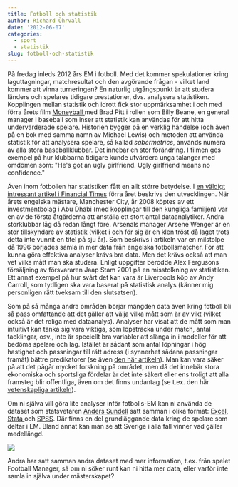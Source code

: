 ```yaml
---
title: Fotboll och statistik
author: Richard Öhrvall
date: '2012-06-07'
categories:
  - sport
  - statistik
slug: fotboll-och-statistik
---
```


På fredag inleds 2012 års EM i fotboll. Med det kommer spekulationer kring laguttagningar, matchresultat och den avgörande frågan - vilket land kommer att vinna turneringen? En naturlig utgångspunkt är att studera länders och spelares tidigare prestationer, dvs. analysera statistiken. Kopplingen mellan statistik och idrott fick stor uppmärksamhet i och med förra årets film [Moneyball ](http://www.imdb.com/title/tt1210166/)med Brad Pitt i rollen som Billy Beane, en general manager i baseball som inser att statistik kan användas för att hitta undervärderade spelare. Historien bygger på en verklig händelse (och även på en bok med samma namn av Michael Lewis) och metoden att använda statistik för att analysera spelare, så kallad _sabermetrics_, används numera av alla stora baseballklubbar. Det innebar en stor förändring. I filmen ges exempel på hur klubbarna tidigare kunde utvärdera unga talanger med omdömen som: "He's got an ugly girlfriend. Ugly girlfriend means no confidence."

Även inom fotbollen har statistiken fått en allt större betydelse. I [en väldigt intressant artikel i Financial Times](http://www.ft.com/cms/s/2/9471db52-97bb-11e0-9c37-00144feab49a.html#axzz1x1rYUu3b) förra året beskrivs den utvecklingen. När årets engelska mästare, Manchester City, år 2008 köptes av ett investmentbolag i Abu Dhabi (med kopplingar till den kungliga familjen) var en av de första åtgärderna att anställa ett stort antal dataanalytiker. Andra storklubbar låg då redan långt före. Arsenals manager Arsene Wenger är en stor tillskyndare av statistik (vilket i och för sig är en klen tröst då laget trots detta inte vunnit en titel på sju år). Som beskrivs i artikeln var en milstolpe då 1996 börjades samla in mer data från engelska fotbollsmatcher. För att kunna göra effektiva analyser krävs bra data. Men det krävs också att man vet vilka mått man ska studera. Enligt uppgifter berodde Alex Fergusons försäljning av försvararen Jaap Stam 2001 på en misstolkning av statistiken. Ett annat exempel på hur svårt det kan vara är Liverpools köp av Andy Carroll, som tydligen ska vara baserat på statistisk analys (känner mig personligen rätt tveksam till den slutsatsen).

Som på så många andra områden börjar mängden data även kring fotboll bli så pass omfattande att det gäller att välja vilka mått som är av vikt (vilket också är det roliga med dataanalys). Analyser har visat att de mått som man intuitivt kan tänka sig vara viktiga, som löpsträcka under match, antal tacklingar, osv., inte är speciellt bra variabler att slänga in i modeller för att bedöma spelare och lag. Istället är sådant som antal löpningar i hög hastighet och passningar till rätt adress (i synnerhet sådana passningar framåt) bättre predikatorer (se även [den här artikeln](http://www.bbc.co.uk/blogs/thefootballtacticsblog/2011/11/how_statistics_shaped_a_hollyw.html)). Man kan vara säker på att det pågår mycket forskning på området, men då det innebär stora ekonomiska och sportsliga fördelar är det inte säkert eller ens troligt att alla framsteg blir offentliga, även om det finns undantag (se t.ex. den här [vetenskapliga artikeln](http://www.plosone.org/article/info:doi/10.1371/journal.pone.0010937)).

Om ni själva vill göra lite analyser inför fotbolls-EM kan ni använda de dataset som statsvetaren [Anders Sundell](http://www.pol.gu.se/personal/doktorander/sundell--anders/) satt samman i olika format: [Excel](http://www.facebook.com/l.php?u=https%3A%2F%2Fdocs.google.com%2Fopen%3Fid%3D0BwlOaRf5Tm4Gc2wwUHhrQnVJWjQ&h=YAQHIfOeE), [Stata ](http://www.facebook.com/l.php?u=https%3A%2F%2Fdocs.google.com%2Fopen%3Fid%3D0BwlOaRf5Tm4GUGNzQ2FvN2stdmc&h=5AQHeDjbr)och [SPSS](http://www.facebook.com/l.php?u=https%3A%2F%2Fdocs.google.com%2Fopen%3Fid%3D0BwlOaRf5Tm4GR1RaOE1mU2JsOGs&h=xAQHuLpPs). Där finns en del grundläggande data kring de spelare som deltar i EM. Bland annat kan man se att Sverige i alla fall vinner vad gäller medellängd.

![](/img/wp/längd.png)

Andra har satt samman andra dataset med mer information, t.ex. från spelet Football Manager, så om ni söker runt kan ni hitta mer data, eller varför inte samla in själva under mästerskapet?
